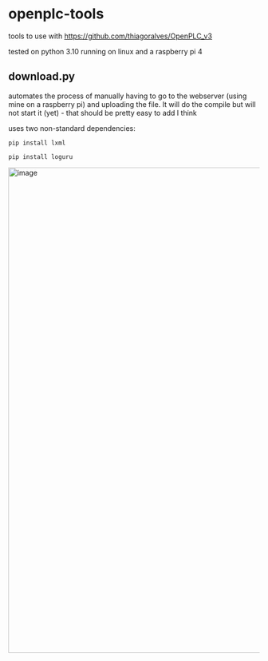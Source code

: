 # openplc-tools
tools to use with https://github.com/thiagoralves/OpenPLC_v3

tested on python 3.10 running on linux and a raspberry pi 4

## download.py

automates the process of manually having to go to the webserver (using mine on a raspberry pi) and uploading the file. It will do the compile but will not start it (yet) - that should be pretty easy to add I think

uses two non-standard dependencies:

`pip install lxml`

`pip install loguru`

<img width="1191" height="973" alt="image" src="https://github.com/user-attachments/assets/9f37736e-4cdf-4206-93b7-ea7d76daaf1c" />
